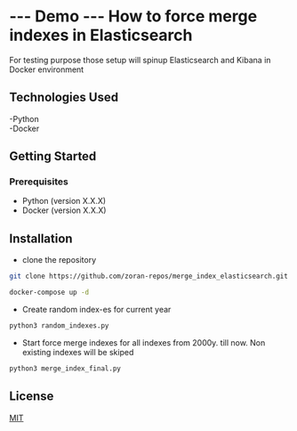 # --- Demo --- How to force merge indexes in Elasticsearch

For testing purpose those setup will spinup Elasticsearch and Kibana in Docker environment

## Technologies Used
-Python\
-Docker

## Getting Started

### Prerequisites
- Python (version X.X.X)
- Docker (version X.X.X)

## Installation
- clone the repository

```bash
git clone https://github.com/zoran-repos/merge_index_elasticsearch.git
```
```bash
docker-compose up -d
```
- Create random index-es for current year

```bash
python3 random_indexes.py
```
- Start force merge indexes for all indexes from 2000y. till now. Non existing indexes will be skiped

```bash
python3 merge_index_final.py
```


## License

[MIT](https://choosealicense.com/licenses/mit/)
 
